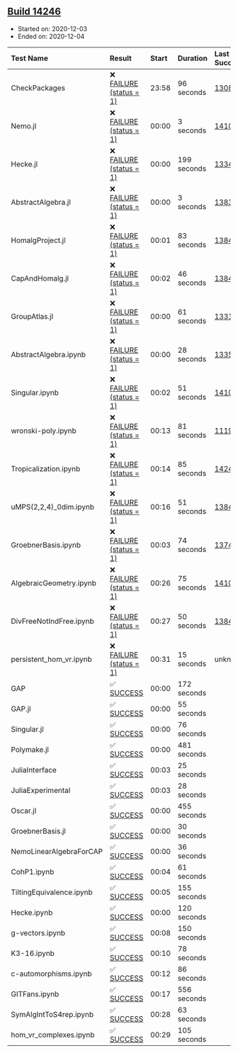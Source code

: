## [Build 14246](https://oscarci.mathematik.uni-kl.de/job/oscar/14246/)

* Started on: 2020-12-03
* Ended on: 2020-12-04

| Test Name    | Result | Start | Duration | Last Success | First Failure |
|:-------------|:-------|:------|:---------|:-------------|:--------------|
| CheckPackages | ❌ [FAILURE (status = 1)](https://oscarci.mathematik.uni-kl.de/job/oscar/14246/artifact/logs/build-14246/CheckPackages.log) | 23:58 | 96 seconds | [13085](https://oscarci.mathematik.uni-kl.de/job/oscar/13085/) | [13086](https://oscarci.mathematik.uni-kl.de/job/oscar/13086/) |
| Nemo.jl | ❌ [FAILURE (status = 1)](https://oscarci.mathematik.uni-kl.de/job/oscar/14246/artifact/logs/build-14246/Nemo.jl.log) | 00:00 | 3 seconds | [14101](https://oscarci.mathematik.uni-kl.de/job/oscar/14101/) | [14102](https://oscarci.mathematik.uni-kl.de/job/oscar/14102/) |
| Hecke.jl | ❌ [FAILURE (status = 1)](https://oscarci.mathematik.uni-kl.de/job/oscar/14246/artifact/logs/build-14246/Hecke.jl.log) | 00:00 | 199 seconds | [13341](https://oscarci.mathematik.uni-kl.de/job/oscar/13341/) | [13342](https://oscarci.mathematik.uni-kl.de/job/oscar/13342/) |
| AbstractAlgebra.jl | ❌ [FAILURE (status = 1)](https://oscarci.mathematik.uni-kl.de/job/oscar/14246/artifact/logs/build-14246/AbstractAlgebra.jl.log) | 00:00 | 3 seconds | [13837](https://oscarci.mathematik.uni-kl.de/job/oscar/13837/) | [13838](https://oscarci.mathematik.uni-kl.de/job/oscar/13838/) |
| HomalgProject.jl | ❌ [FAILURE (status = 1)](https://oscarci.mathematik.uni-kl.de/job/oscar/14246/artifact/logs/build-14246/HomalgProject.jl.log) | 00:01 | 83 seconds | [13845](https://oscarci.mathematik.uni-kl.de/job/oscar/13845/) | [13846](https://oscarci.mathematik.uni-kl.de/job/oscar/13846/) |
| CapAndHomalg.jl | ❌ [FAILURE (status = 1)](https://oscarci.mathematik.uni-kl.de/job/oscar/14246/artifact/logs/build-14246/CapAndHomalg.jl.log) | 00:02 | 46 seconds | [13845](https://oscarci.mathematik.uni-kl.de/job/oscar/13845/) | [13846](https://oscarci.mathematik.uni-kl.de/job/oscar/13846/) |
| GroupAtlas.jl | ❌ [FAILURE (status = 1)](https://oscarci.mathematik.uni-kl.de/job/oscar/14246/artifact/logs/build-14246/GroupAtlas.jl.log) | 00:00 | 61 seconds | [13311](https://oscarci.mathematik.uni-kl.de/job/oscar/13311/) | [13312](https://oscarci.mathematik.uni-kl.de/job/oscar/13312/) |
| AbstractAlgebra.ipynb | ❌ [FAILURE (status = 1)](https://oscarci.mathematik.uni-kl.de/job/oscar/14246/artifact/logs/build-14246/AbstractAlgebra.ipynb.log) | 00:00 | 28 seconds | [13355](https://oscarci.mathematik.uni-kl.de/job/oscar/13355/) | [13356](https://oscarci.mathematik.uni-kl.de/job/oscar/13356/) |
| Singular.ipynb | ❌ [FAILURE (status = 1)](https://oscarci.mathematik.uni-kl.de/job/oscar/14246/artifact/logs/build-14246/Singular.ipynb.log) | 00:02 | 51 seconds | [14101](https://oscarci.mathematik.uni-kl.de/job/oscar/14101/) | [14102](https://oscarci.mathematik.uni-kl.de/job/oscar/14102/) |
| wronski-poly.ipynb | ❌ [FAILURE (status = 1)](https://oscarci.mathematik.uni-kl.de/job/oscar/14246/artifact/logs/build-14246/wronski-poly.ipynb.log) | 00:13 | 81 seconds | [11192](https://oscarci.mathematik.uni-kl.de/job/oscar/11192/) | [11193](https://oscarci.mathematik.uni-kl.de/job/oscar/11193/) |
| Tropicalization.ipynb | ❌ [FAILURE (status = 1)](https://oscarci.mathematik.uni-kl.de/job/oscar/14246/artifact/logs/build-14246/Tropicalization.ipynb.log) | 00:14 | 85 seconds | [14245](https://oscarci.mathematik.uni-kl.de/job/oscar/14245/) | [14246](https://oscarci.mathematik.uni-kl.de/job/oscar/14246/) |
| uMPS(2,2,4)_0dim.ipynb | ❌ [FAILURE (status = 1)](https://oscarci.mathematik.uni-kl.de/job/oscar/14246/artifact/logs/build-14246/uMPS-2-2-4-_0dim.ipynb.log) | 00:16 | 51 seconds | [13841](https://oscarci.mathematik.uni-kl.de/job/oscar/13841/) | [13842](https://oscarci.mathematik.uni-kl.de/job/oscar/13842/) |
| GroebnerBasis.ipynb | ❌ [FAILURE (status = 1)](https://oscarci.mathematik.uni-kl.de/job/oscar/14246/artifact/logs/build-14246/GroebnerBasis.ipynb.log) | 00:03 | 74 seconds | [13748](https://oscarci.mathematik.uni-kl.de/job/oscar/13748/) | [13749](https://oscarci.mathematik.uni-kl.de/job/oscar/13749/) |
| AlgebraicGeometry.ipynb | ❌ [FAILURE (status = 1)](https://oscarci.mathematik.uni-kl.de/job/oscar/14246/artifact/logs/build-14246/AlgebraicGeometry.ipynb.log) | 00:26 | 75 seconds | [14101](https://oscarci.mathematik.uni-kl.de/job/oscar/14101/) | [14102](https://oscarci.mathematik.uni-kl.de/job/oscar/14102/) |
| DivFreeNotIndFree.ipynb | ❌ [FAILURE (status = 1)](https://oscarci.mathematik.uni-kl.de/job/oscar/14246/artifact/logs/build-14246/DivFreeNotIndFree.ipynb.log) | 00:27 | 50 seconds | [13845](https://oscarci.mathematik.uni-kl.de/job/oscar/13845/) | [13846](https://oscarci.mathematik.uni-kl.de/job/oscar/13846/) |
| persistent_hom_vr.ipynb | ❌ [FAILURE (status = 1)](https://oscarci.mathematik.uni-kl.de/job/oscar/14246/artifact/logs/build-14246/persistent_hom_vr.ipynb.log) | 00:31 | 15 seconds | unknown | unknown |
| GAP | ✅ [SUCCESS](https://oscarci.mathematik.uni-kl.de/job/oscar/14246/artifact/logs/build-14246/GAP.log) | 00:00 | 172 seconds |  |  |
| GAP.jl | ✅ [SUCCESS](https://oscarci.mathematik.uni-kl.de/job/oscar/14246/artifact/logs/build-14246/GAP.jl.log) | 00:00 | 55 seconds |  |  |
| Singular.jl | ✅ [SUCCESS](https://oscarci.mathematik.uni-kl.de/job/oscar/14246/artifact/logs/build-14246/Singular.jl.log) | 00:00 | 76 seconds |  |  |
| Polymake.jl | ✅ [SUCCESS](https://oscarci.mathematik.uni-kl.de/job/oscar/14246/artifact/logs/build-14246/Polymake.jl.log) | 00:00 | 481 seconds |  |  |
| JuliaInterface | ✅ [SUCCESS](https://oscarci.mathematik.uni-kl.de/job/oscar/14246/artifact/logs/build-14246/JuliaInterface.log) | 00:03 | 25 seconds |  |  |
| JuliaExperimental | ✅ [SUCCESS](https://oscarci.mathematik.uni-kl.de/job/oscar/14246/artifact/logs/build-14246/JuliaExperimental.log) | 00:03 | 28 seconds |  |  |
| Oscar.jl | ✅ [SUCCESS](https://oscarci.mathematik.uni-kl.de/job/oscar/14246/artifact/logs/build-14246/Oscar.jl.log) | 00:00 | 455 seconds |  |  |
| GroebnerBasis.jl | ✅ [SUCCESS](https://oscarci.mathematik.uni-kl.de/job/oscar/14246/artifact/logs/build-14246/GroebnerBasis.jl.log) | 00:00 | 30 seconds |  |  |
| NemoLinearAlgebraForCAP | ✅ [SUCCESS](https://oscarci.mathematik.uni-kl.de/job/oscar/14246/artifact/logs/build-14246/NemoLinearAlgebraForCAP.log) | 00:00 | 36 seconds |  |  |
| CohP1.ipynb | ✅ [SUCCESS](https://oscarci.mathematik.uni-kl.de/job/oscar/14246/artifact/logs/build-14246/CohP1.ipynb.log) | 00:04 | 61 seconds |  |  |
| TiltingEquivalence.ipynb | ✅ [SUCCESS](https://oscarci.mathematik.uni-kl.de/job/oscar/14246/artifact/logs/build-14246/TiltingEquivalence.ipynb.log) | 00:05 | 155 seconds |  |  |
| Hecke.ipynb | ✅ [SUCCESS](https://oscarci.mathematik.uni-kl.de/job/oscar/14246/artifact/logs/build-14246/Hecke.ipynb.log) | 00:00 | 120 seconds |  |  |
| g-vectors.ipynb | ✅ [SUCCESS](https://oscarci.mathematik.uni-kl.de/job/oscar/14246/artifact/logs/build-14246/g-vectors.ipynb.log) | 00:08 | 150 seconds |  |  |
| K3-16.ipynb | ✅ [SUCCESS](https://oscarci.mathematik.uni-kl.de/job/oscar/14246/artifact/logs/build-14246/K3-16.ipynb.log) | 00:10 | 78 seconds |  |  |
| c-automorphisms.ipynb | ✅ [SUCCESS](https://oscarci.mathematik.uni-kl.de/job/oscar/14246/artifact/logs/build-14246/c-automorphisms.ipynb.log) | 00:12 | 86 seconds |  |  |
| GITFans.ipynb | ✅ [SUCCESS](https://oscarci.mathematik.uni-kl.de/job/oscar/14246/artifact/logs/build-14246/GITFans.ipynb.log) | 00:17 | 556 seconds |  |  |
| SymAlgIntToS4rep.ipynb | ✅ [SUCCESS](https://oscarci.mathematik.uni-kl.de/job/oscar/14246/artifact/logs/build-14246/SymAlgIntToS4rep.ipynb.log) | 00:28 | 63 seconds |  |  |
| hom_vr_complexes.ipynb | ✅ [SUCCESS](https://oscarci.mathematik.uni-kl.de/job/oscar/14246/artifact/logs/build-14246/hom_vr_complexes.ipynb.log) | 00:29 | 105 seconds |  |  |
